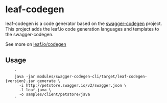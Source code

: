 # leaf-codegen
leaf-codegen is a code generator based on the [swagger-codegen](https://github.com/swagger-api/swagger-codegen) project.
This project adds the leaf.io code generation languages and templates to the swagger-codegen.

See more on [leaf.io/codegen](http://leaf-io.github.io/leaf-codegen)

## Usage 

        `
        java -jar modules/swagger-codegen-cli/target/leaf-codegen-{version}.jar generate \
          -i http://petstore.swagger.io/v2/swagger.json \
          -l leaf-java \
          -o samples/client/petstore/java
        `